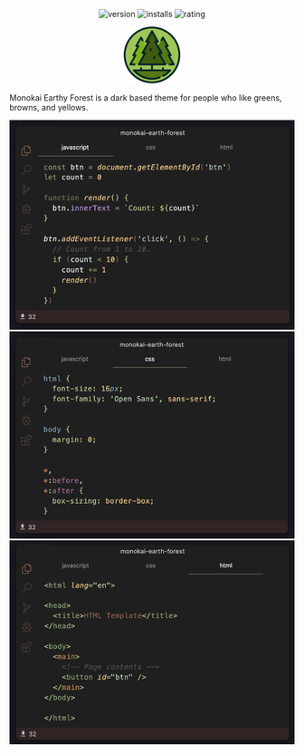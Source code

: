 <p align="center">  
  <a>
    <img src="https://vsmarketplacebadge.apphb.com/version/samlazrak.monookai-earth-forest.svg" alt="version"/>
  </a>
  <a>
    <img src="https://vsmarketplacebadge.apphb.com/installs/samlazrak.monookai-earth-forest.svg" alt="installs"/>
  </a>
  <a>
    <img src="https://vsmarketplacebadge.apphb.com/rating/samlazrak.monookai-earth-forest.svg" alt="rating"/>
  </a>
</p>

<p align="center">  

<img src="https://github.com/samlazrak/Monokai-Earthy/blob/master/forest.png" width="100" height="100">
<p>Monokai Earthy Forest is a dark based theme for people who like greens, browns, and yellows.</p>

</p>

<p align="center">  



</p>

![Js](js.png)
![Css](css.png)
![Html](html.png)

